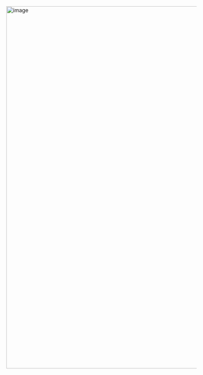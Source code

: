 <img width="960" alt="image" src="https://github.com/RAKESH-SKCET/CC-1q2/assets/151620495/e72335e8-0a24-48ae-9fb4-2eb659ee24c8">
